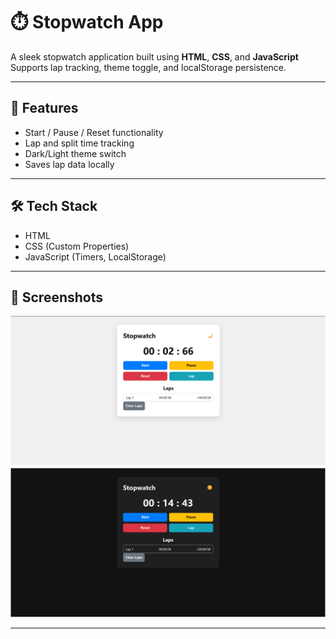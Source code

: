 # ⏱️ Stopwatch App

A sleek stopwatch application built using **HTML**, **CSS**, and **JavaScript**  
Supports lap tracking, theme toggle, and localStorage persistence.

---

## 🔹 Features

- Start / Pause / Reset functionality
- Lap and split time tracking
- Dark/Light theme switch
- Saves lap data locally

---

## 🛠️ Tech Stack

- HTML
- CSS (Custom Properties)
- JavaScript (Timers, LocalStorage)

---

## 📸 Screenshots

![Stopwatch](screenshots/stopwatch.png)
![Stopwatch](screenshots/sstopwatchb.png)

---
